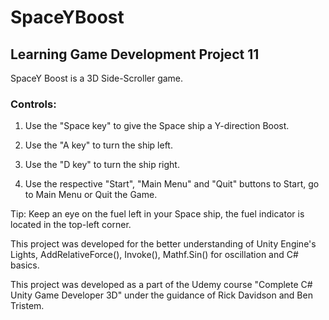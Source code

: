 # SpaceYBoost
## Learning Game Development Project 11

SpaceY Boost is a 3D Side-Scroller game.

### Controls:

1. Use the "Space key" to give the Space ship a Y-direction Boost.

2. Use the "A key" to turn the ship left.

3. Use the "D key" to turn the ship right.

4. Use the respective "Start", "Main Menu" and "Quit" buttons to Start, go to Main Menu or Quit the Game.

Tip: Keep an eye on the fuel left in your Space ship, the fuel indicator is located in the top-left corner.

This project was developed for the better understanding of Unity Engine's Lights, AddRelativeForce(), Invoke(), Mathf.Sin() for oscillation and C# basics.

This project was developed as a part of the Udemy course "Complete C# Unity Game Developer 3D" under the guidance of Rick Davidson and Ben Tristem.
